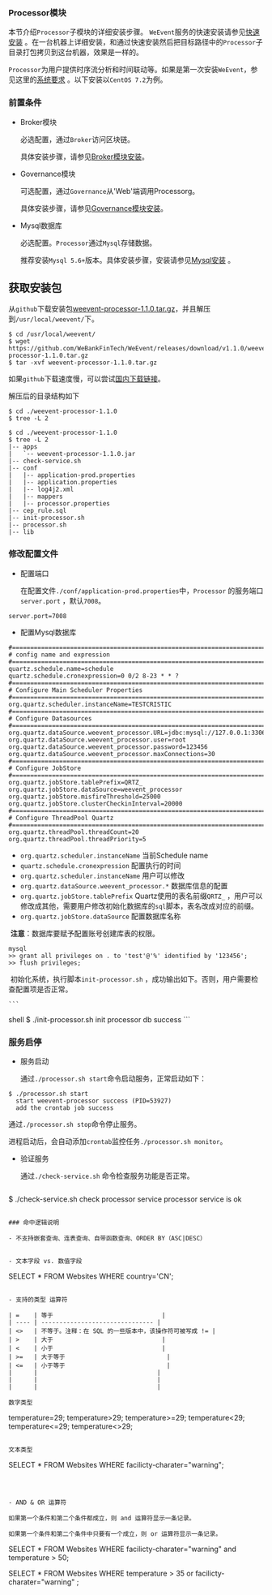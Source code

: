 
### Processor模块

本节介绍`Processor`子模块的详细安装步骤。 `WeEvent`服务的快速安装请参见[快速安装](../quickinstall.html) 。在一台机器上详细安装，和通过快速安装然后把目标路径中的`Processor`子目录打包拷贝到这台机器，效果是一样的。

`Processor`为用户提供时序流分析和时间联动等。如果是第一次安装`WeEvent`，参见这里的[系统要求](../environment.html) 。以下安装以`CentOS 7.2`为例。

### 前置条件

- Broker模块

   必选配置，通过`Broker`访问区块链。

   具体安装步骤，请参见[Broker模块安装](./broker.html)。
- Governance模块

   可选配置，通过`Governance`从'Web'端调用Processorg。

   具体安装步骤，请参见[Governance模块安装](./overnance.html)。   

- Mysql数据库

  必选配置。`Processor`通过`Mysql`存储数据。

  推荐安装`Mysql 5.6+`版本。具体安装步骤，安装请参见[Mysql安装](http://dev.mysql.com/downloads/mysql/) 。

## 获取安装包

从`github`下载安装包[weevent-processor-1.1.0.tar.gz](https://github.com/WeBankFinTech/WeEvent/releases/download/v1.1.0/weevent-processor-1.1.0.tar.gz)，并且解压到`/usr/local/weevent/`下。

```shell
$ cd /usr/local/weevent/
$ wget https://github.com/WeBankFinTech/WeEvent/releases/download/v1.1.0/weevent-processor-1.1.0.tar.gz
$ tar -xvf weevent-processor-1.1.0.tar.gz
```

如果`github`下载速度慢，可以尝试[国内下载链接](https://www.fisco.com.cn/cdn/weevent/download/releases/v1.1.0/weevent-processor-1.1.0.tar.gz)。

解压后的目录结构如下

```
$ cd ./weevent-processor-1.1.0
$ tree -L 2

```

```
$ cd ./weevent-processor-1.1.0
$ tree -L 2
|-- apps
|   `-- weevent-processor-1.1.0.jar
|-- check-service.sh
|-- conf
|   |-- application-prod.properties
|   |-- application.properties
|   |-- log4j2.xml
|   |-- mappers
|   |-- processor.properties
|-- cep_rule.sql
|-- init-processor.sh
|-- processor.sh
|-- lib
```


### 修改配置文件

- 配置端口

  在配置文件`./conf/application-prod.properties`中，`Processor` 的服务端口`server.port` ，默认`7008`。

```
server.port=7008
```

- 配置Mysql数据库

```
#============================================================================
# config name and expression
#============================================================================
quartz.schedule.name=schedule
quartz.schedule.cronexpression=0 0/2 8-23 * * ?
#============================================================================
# Configure Main Scheduler Properties
#============================================================================
org.quartz.scheduler.instanceName=TESTCRISTIC
#============================================================================
# Configure Datasources
#============================================================================
org.quartz.dataSource.weevent_processor.URL=jdbc:mysql://127.0.0.1:3306/weevent_processor
org.quartz.dataSource.weevent_processor.user=root
org.quartz.dataSource.weevent_processor.password=123456
org.quartz.dataSource.weevent_processor.maxConnections=30
#============================================================================
# Configure JobStore
#============================================================================
org.quartz.jobStore.tablePrefix=QRTZ_
org.quartz.jobStore.dataSource=weevent_processor
org.quartz.jobStore.misfireThreshold=25000
org.quartz.jobStore.clusterCheckinInterval=20000
#============================================================================
# Configure ThreadPool Quartz
#============================================================================
org.quartz.threadPool.threadCount=20
org.quartz.threadPool.threadPriority=5

```

- `org.quartz.scheduler.instanceName` 当前Schedule name
- `quartz.schedule.cronexpression`  配置执行的时间
- `org.quartz.scheduler.instanceName`  用户可以修改
- `org.quartz.dataSource.weevent_processor.*`  数据库信息的配置
- `org.quartz.jobStore.tablePrefix`  Quartz使用的表名前缀`QRTZ_` ，用户可以修改成其他，需要用户修改初始化数据库的`sql`脚本，表名改成对应的前缀。
- `org.quartz.jobStore.dataSource` 配置数据库名称

​    **注意**：数据库要赋予配置账号创建库表的权限。

```
mysql
>> grant all privileges on . to 'test'@'%' identified by '123456';
>> flush privileges;
```

​    初始化系统，执行脚本`init-processor.sh` ，成功输出如下。否则，用户需要检查配置项是否正常。

    ```
shell
$ ./init-processor.sh
init processor db success
    ```

### 服务启停

- 服务启动

  通过`./processor.sh start`命令启动服务，正常启动如下：

```shell
$ ./processor.sh start
  start weevent-processor success (PID=53927)
  add the crontab job success
```

  通过`./processor.sh stop`命令停止服务。

  进程启动后，会自动添加`crontab`监控任务`./processor.sh monitor`。

- 验证服务

  通过`./check-service.sh` 命令检查服务功能是否正常。

  ```shell
 $ ./check-service.sh
  check processor service
  processor service is ok
  ```

### 命中逻辑说明

- 不支持嵌套查询、连表查询、自带函数查询、ORDER BY（ASC|DESC）


- 文本字段 vs. 数值字段

```
SELECT * FROM Websites WHERE country='CN';
```

- 支持的类型 运算符

| =    | 等于                              |
| ---- | ------------------------------- |
| <>   | 不等于。注释：在 SQL 的一些版本中，该操作符可被写成 != |
| >    | 大于                              |
| <    | 小于                              |
| >=   | 大于等于                            |
| <=   | 小于等于                            |
|      |                                 |
|      |                                 |
|      |                                 |

数字类型

```
temperature=29;
temperature>29;
temperature>=29;
temperature<29;
temperature<=29;
temperature<>29;
```

文本类型

```
SELECT * FROM Websites WHERE facilicty-charater="warning";
```



- AND & OR 运算符

如果第一个条件和第二个条件都成立，则 and 运算符显示一条记录。

如果第一个条件和第二个条件中只要有一个成立，则 or 运算符显示一条记录。

```
SELECT * FROM Websites WHERE facilicty-charater="warning" and temperature > 50;

SELECT * FROM Websites WHERE temperature > 35 or  facilicty-charater="warning" ;
```